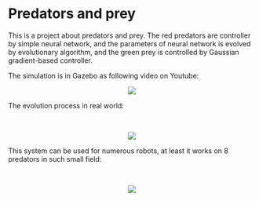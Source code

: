 # Predators and prey
This is a project about predators and prey. The red predators are controller by simple neural network, and the parameters of neural network is evolved by evolutionary algorithm, and the green prey is controlled by Gaussian gradient-based controller.

The simulation is in Gazebo as following video on Youtube:
<p align="center">
    <a href="http://www.youtube.com/watch?v=trR2Gc1tLzg"><img src="http://img.youtube.com/vi/trR2Gc1tLzg/0.jpg"></a>
</p>
<p>The evolution process in real world:</p>
<br>
<p align="center">
    <a href="http://www.youtube.com/watch?v=fjTd06L-9bQ"><img src="http://img.youtube.com/vi/fjTd06L-9bQ/0.jpg"></a>
</p>
<p>This system can be used for numerous robots, at least it works on 8 predators in such small field:</p>
<br>
<p align="center">
    <a href="http://www.youtube.com/watch?v=Uhq7wDz3G_Q"><img src="http://img.youtube.com/vi/Uhq7wDz3G_Q/0.jpg"></a>
</p>
